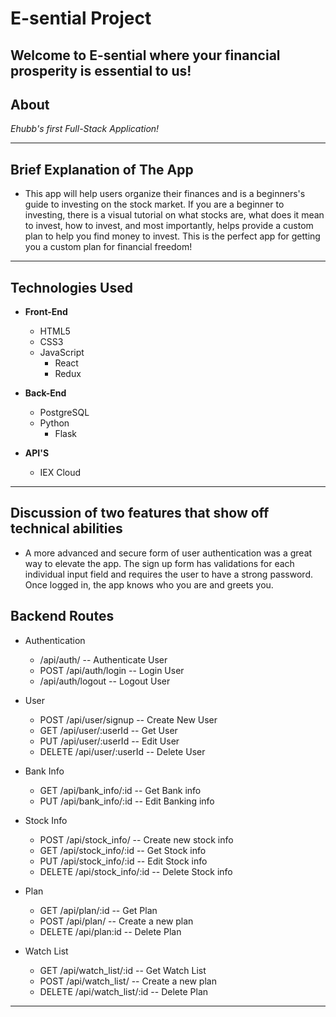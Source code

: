 # **E-sential Project**

## **Welcome to E-sential where your financial prosperity is essential to us!**

## **About**



_Ehubb's first Full-Stack Application!_

---

## **Brief Explanation of The App** 

- This app will help users organize their finances and is a beginners's guide to investing on the stock market. If you are a beginner to investing, there is a visual tutorial on what stocks are, what does it mean to invest, how to invest, and most importantly, helps provide a custom plan to help you find money to invest. This is the perfect app for getting you a custom plan for financial freedom!

---

## **Technologies Used**

- **Front-End**

    - HTML5
    - CSS3
    - JavaScript
        - React
        - Redux

- **Back-End**

    - PostgreSQL
    - Python
        - Flask

- **API'S**

    - IEX Cloud

---

## **Discussion of two features that show off technical abilities**

- A more advanced and secure form of user authentication was a great way to elevate the app. The sign up form has validations for each individual input field and requires the user to have a strong password. Once logged in, the app knows who you are and greets you.


## **Backend Routes**

- Authentication
    - /api/auth/ -- Authenticate User
    - POST /api/auth/login -- Login User
    - /api/auth/logout -- Logout User

- User
    - POST /api/user/signup -- Create New User
    - GET /api/user/:userId -- Get User
    - PUT /api/user/:userId -- Edit User
    - DELETE /api/user/:userId -- Delete User

- Bank Info
    - GET /api/bank_info/:id -- Get Bank info
    - PUT /api/bank_info/:id -- Edit Banking info

- Stock Info
    - POST /api/stock_info/ -- Create new stock info
    - GET /api/stock_info/:id -- Get Stock info
    - PUT /api/stock_info/:id -- Edit Stock info
    - DELETE /api/stock_info/:id -- Delete Stock info

- Plan
    - GET /api/plan/:id -- Get Plan
    - POST /api/plan/ -- Create a new plan
    - DELETE /api/plan:id -- Delete Plan

- Watch List 
    - GET /api/watch_list/:id -- Get Watch List
    - POST /api/watch_list/ -- Create a new plan
    - DELETE /api/watch_list/:id -- Delete Plan
---